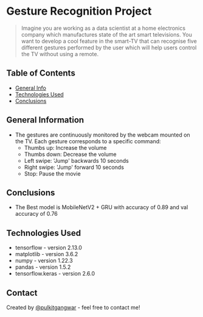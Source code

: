# Gesture Recognition Project 
> Imagine you are working as a data scientist at a home electronics company which manufactures state of the art smart televisions. You want to develop a cool feature in the smart-TV that can recognise five different gestures performed by the user which will help users control the TV without using a remote.


## Table of Contents
* [General Info](#general-information)
* [Technologies Used](#technologies-used)
* [Conclusions](#conclusions)

<!-- You can include any other section that is pertinent to your problem -->

## General Information
- The gestures are continuously monitored by the webcam mounted on the TV. Each gesture corresponds to a specific command:
  - Thumbs up:  Increase the volume
  - Thumbs down: Decrease the volume
  - Left swipe: 'Jump' backwards 10 seconds
  - Right swipe: 'Jump' forward 10 seconds  
  - Stop: Pause the movie



## Conclusions
- The Best model is MobileNetV2 + GRU with accuracy of 0.89 and val accuracy of 0.76 




## Technologies Used
- tensorflow - version 2.13.0
- matplotlib - version 3.6.2
- numpy - version 1.22.3
- pandas - version 1.5.2
- tensorflow.keras - version 2.6.0



## Contact
Created by [@pulkitgangwar](https://github.com/pulkitgangwar) - feel free to contact me!

